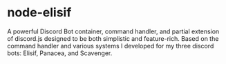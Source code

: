 # node-elisif
A powerful Discord Bot container, command handler, and partial extension of discord.js designed to be both simplistic and feature-rich. Based on the command handler and various systems I developed for my three discord bots: Elisif, Panacea, and Scavenger.
